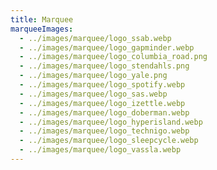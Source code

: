 ```yaml
---
title: Marquee
marqueeImages:
  - ../images/marquee/logo_ssab.webp
  - ../images/marquee/logo_gapminder.webp
  - ../images/marquee/logo_columbia_road.png
  - ../images/marquee/logo_stendahls.png
  - ../images/marquee/logo_yale.png
  - ../images/marquee/logo_spotify.webp
  - ../images/marquee/logo_sas.webp
  - ../images/marquee/logo_izettle.webp
  - ../images/marquee/logo_doberman.webp
  - ../images/marquee/logo_hyperisland.webp
  - ../images/marquee/logo_technigo.webp
  - ../images/marquee/logo_sleepcycle.webp
  - ../images/marquee/logo_vassla.webp
---
```

